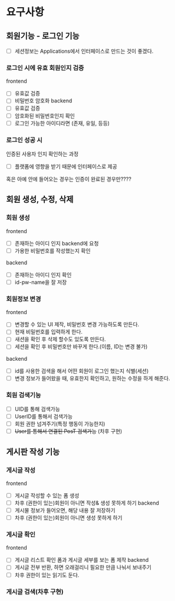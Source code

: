 # 요구사항

## 회원기능 - 로그인 기능

 - [ ] 세션정보는 Applications에서 인터페이스로 만드는 것이 좋겠다.

### 로그인 시에 유효 회원인지 검증

frontend
- [ ] 유효값 검증
- [ ] 비밀번호 암호화
backend
- [ ] 유효값 검증
- [ ] 암호화된 비밀번호인지 확인
- [ ] 로그인 가능한 아이디라면 (존재, 유일, 등등)

### 로그인 성공 시

인증된 사용자 인지 확인하는 과정
- [ ] 플랫폼에 영향을 받기 때문에 인터페이스로 제공

혹은 아예 안에 들어오는 경우는 인증이 완료된 경우만????

## 회원 생성, 수정, 삭제

### 회원 생성

frontend
- [ ] 존재하는 아이디 인지 backend에 요청
- [ ] 가용한 비밀번호를 작성했는지 확인

backend
- [ ] 존재하는 아이디 인지 확인
- [ ] id-pw-name을 잘 저장

### 회원정보 변경

frontend
- [ ] 변경할 수 있는 UI 제작, 비밀번호 변경 가능하도록 만든다.
- [ ] 현재 비밀번호를 입력하게 한다.
- [ ] 새션을 확인 후 삭제 할수도 있도록 만든다.
- [ ] 세션을 확인 후 비밀번호만 바꾸게 한다.(이름, ID는 변경 불가)

backend
- [ ] id를 사용한 검색을 해서 어떤 회원이 로그인 했는지 식별(세션)
- [ ] 변경 정보가 들어왔을 때, 유효한지 확인하고, 원하는 수정을 하게 해준다.

### 회원 검색기능

- [ ] UID를 통해 검색가능
- [ ] UserID를 통해서 검색가능
- [ ] 회원 권한 넘겨주기(특정 행동이 가능한지)
- [ ] ~~User를 통해서 연결된 PosT 검색가능~~ (차후 구현) 

## 게시판 작성 기능

### 게시글 작성

frontend
- [ ] 게시글 작성할 수 있는 폼 생성
- [ ] 차후 (권한이 있는)회원이 아니면 작성& 생성 못하게 하기
backend
- [ ] 게시물 정보가 들어오면, 해당 내용 잘 저장하기
- [ ] 차후 (권한이 있는)회원이 아니면 생성 못하게 하기

### 게시글 확인

frontend
- [ ] 게시글 리스트 확인 폼과 게시글 세부를 보는 폼 제작
backend
- [ ] 게시글 전부 반환, 하면 오래걸리니 필요한 만큼 나눠서 보내주기
- [ ] 차후 권한이 있는 읽기도 둔다.

### 게시글 검색(차후 구현)



